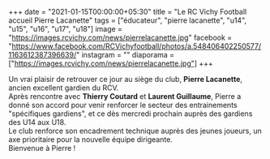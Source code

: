 +++
date = "2021-01-15T00:00:00+05:30"
title = "Le RC Vichy Football accueil Pierre Lacanette"
tags = ["éducateur", "pierre lacanette", "u14", "u15", "u16", "u17", "u18"]
image = "https://images.rcvichy.com/news/pierrelacanette.jpg"
facebook = "https://www.facebook.com/RCVichyfootball/photos/a.548406402250577/1163612387396639/"
instagram = ""
diaporama = ["https://images.rcvichy.com/news/pierrelacanette.jpg"]
+++

Un vrai plaisir de retrouver ce jour au siège du club, **Pierre Lacanette**, ancien excellent gardien du RCV.  
Après rencontre avec **Thierry Coutard** et **Laurent Guillaume**, Pierre a donné son accord pour venir renforcer le secteur des entrainements "spécifiques gardiens", et ce dès mercredi prochain auprès des gardiens des U14 aux U18.  
Le club renforce son encadrement technique auprès des jeunes joueurs, un axe prioritaire pour la nouvelle équipe dirigeante.  
Bienvenue à Pierre !
